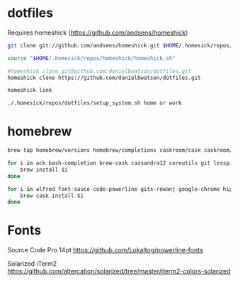 dotfiles
========

Requires homeshick (https://github.com/andsens/homeshick)

```sh
git clone git://github.com/andsens/homeshick.git $HOME/.homesick/repos/homeshick

source "$HOME/.homesick/repos/homeshick/homeshick.sh"

#homeshick clone git@github.com:danielbwatson/dotfiles.git
homeshick clone https://github.com/danielbwatson/dotfiles.git

homeshick link

./.homesick/repos/dotfiles/setup_system.sh home or work
```

# homebrew

```sh
brew tap homebrew/versions homebrew/completions caskroom/cask caskroom/fonts caskroom/versions

for i in ack bash-completion brew-cask cassandra12 coreutils git lesspipe pip-completion python reattach-to-user-namespace tmux vim; do
    brew install $i
done

for i in alfred font-sauce-code-powerline gitx-rowanj google-chrome hipchat intellij-idea iterm2 kdiff3 p4merge spotify spotify-notifications vagrant virtualbox; do
    brew cask install $i
done
```

# Fonts

Source Code Pro 14pt
https://github.com/Lokaltog/powerline-fonts

Solarized iTerm2
https://github.com/altercation/solarized/tree/master/iterm2-colors-solarized
